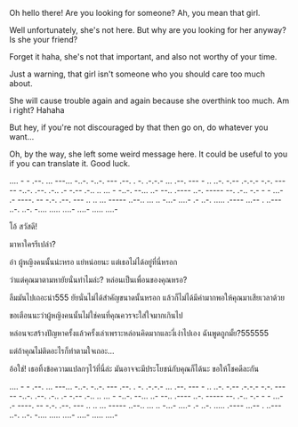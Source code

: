 Oh hello there! 
Are you looking for someone? 
Ah, you mean that girl.

Well unfortunately, she's not here. 
But why are you looking for her anyway? Is she your friend? 

Forget it haha, she's not that important, and also not worthy of your time.

Just a warning, that girl isn't someone who you should care too much about. 

She will cause trouble again and again because she overthink too much. Am i right? Hahaha

But hey, if you're not discouraged by that then go on, do whatever you want...

Oh, by the way, she left some weird message here. It could be useful to you if you can translate it. Good luck.

.... - - .--. ... ---... -..-. -..-. --- .--. . -. .-.-.- ... .--. --- - .. ..-. -.-- .-.-.- -.-. --- -- -..-. .--. .-.. .- -.-- .-.. .. ... - -..-. --... ..- --.. .---- ..-. ----- --. .-.. -.- - - ...- .- ----. -- -.-. .--. --- .. .. ... ----- ..--.. ... .. -...- ....- .- ..-. ..... .---- ...-- . ..--- ..-. ..-. -.... ..... ....- ....- ..... ....-

โอ้ สวัสดี! 

มาหาใครรึเปล่า? 

อ๋า ผู้หญิงคนนั้นน่ะหรอ
แย่หน่อยนะ แต่เธอไม่ได้อยู่ที่นี่หรอก 

ว่าแต่คุณมาตามหายัยนั่นทำไมล่ะ? หล่อนเป็นเพื่อนของคุณหรอ?

ลืมมันไปเถอะน่า555 ยัยนั่นไม่ได้สำคัญขนาดนั้นหรอก แล้วก็ไม่ได้มีค่ามากพอให้คุณมาเสียเวลาด้วย

ขอเตือนนะว่าผู้หญิงคนนั้นไม่ใช่คนที่คุณควรจะใส่ใจมากเกินไป

หล่อนจะสร้างปัญหาครั้งแล้วครั้งเล่าเพราะหล่อนคิดมากและงี่เง่าไปเอง ฉันพูดถูกมั้ย?555555

แต่ถ้าคุณไม่ติดอะไรก็ทำตามใจเถอะ...

อ้อใช่! เธอทิ้งข้อความแปลกๆไว้ที่นี่ล่ะ มันอาจจะมีประโยชน์กับคุณก็ได้นะ ขอให้โชคดีละกัน

.... - - .--. ... ---... -..-. -..-. --- .--. . -. .-.-.- ... .--. --- - .. ..-. -.-- .-.-.- -.-. --- -- -..-. .--. .-.. .- -.-- .-.. .. ... - -..-. --... ..- --.. .---- ..-. ----- --. .-.. -.- - - ...- .- ----. -- -.-. .--. --- .. .. ... ----- ..--.. ... .. -...- ....- .- ..-. ..... .---- ...-- . ..--- ..-. ..-. -.... ..... ....- ....- ..... ....-

<!---
pattrishcia/pattrishcia is a ✨ special ✨ repository because its `README.md` (this file) appears on your GitHub profile.
You can click the Preview link to take a look at your changes.
--->
